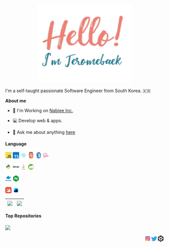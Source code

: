 <!--
<img align='right' src="https://github-readme-stats.vercel.app/api?username=Dev-Jeromebaek&show_icons=true">
-->
<!--
### Hi there 👋
<br>
🚀  Working on Nabiee Inc. <br>
💻  Sofrware Engineer <br>
🌐  React.js, Javascript(ES6+), Typescript <br>
📚  Python, Django, Docker, Nginx <br>
📱  IOS, Swift5+, SwiftUI <br>


<br>
<img src="https://github-readme-stats.vercel.app/api?username=Dev-Jeromebaek&include_all_commits=true">
-->
<p align="center"><a href="https://dev-jeromebaek.github.io/portfolio-en/"><img width="300px" height="250px" height="250px" src="./assets/introduce.png" /></a></p>


I'm a self-taught passionate Software Engineer from South Korea. 🇰🇷

**About me**

- 💼 I'm Working on [Nabiee Inc.](https://github.com/Nabiee)

- 💻 Develop web & apps.

- 💬 Ask me about anything [here](https://github.com/Dev-Jeromebaek/Dev-Jeromebaek/issues)

#### Language

<code><img height="20" alt="javascript" src="https://github.com/github/explore/blob/main/topics/javascript/javascript.png"></code>
<code><img height="20" alt="typescript" src="https://github.com/github/explore/blob/main/topics/typescript/typescript.png"></code>
<code><img height="20" alt="react" src="https://github.com/github/explore/blob/main/topics/react/react.png"></code>
<code><img height="20" alt="html" src="https://github.com/github/explore/blob/main/topics/html/html.png"></code>
<code><img height="20" alt="css" src="https://github.com/github/explore/blob/main/topics/css/css.png"></code>
<code><img height="20" alt="sass" src="https://github.com/github/explore/blob/main/topics/sass/sass.png"></code>

<code><img height="20" alt="python" src="https://github.com/github/explore/blob/main/topics/python/python.png"></code>
<code><img height="20" alt="django" src="https://github.com/github/explore/blob/main/topics/django/django.png"></code>
<code><img height="20" alt="java" src="https://github.com/github/explore/blob/main/topics/java/java.png"></code>
<code><img height="20" alt="spring" src="https://github.com/github/explore/blob/main/topics/spring/spring.png"></code>

<code><img height="20" alt="docker" src="https://github.com/github/explore/blob/main/topics/docker/docker.png"></code>
<code><img height="20" alt="nginx" src="https://github.com/github/explore/blob/main/topics/nginx/nginx.png"></code>

<code><img height="20" alt="swift" src="https://github.com/github/explore/blob/main/topics/swift/swift.png"></code>
<code><img height="20" alt="swiftui" src="https://github.com/github/explore/blob/main/topics/swiftui/swiftui.png"></code>    


| <img align="center" src="https://github-readme-stats.vercel.app/api?username=Dev-Jeromebaek&show_icons=true&include_all_commits=true&theme=buefy&hide_border=true" /> | <img align="center" src="https://github-readme-stats.vercel.app/api/top-langs/?username=Dev-Jeromebaek&layout=compact&theme=buefy&hide_border=true" /> |
| ------------- | ------------- |

#### Top Repositories


<a href="https://github.com/Dev-Jeromebaek/awesome-web-styling">
  <img align="center" src="https://github-readme-stats.vercel.app/api/pin/?username=Dev-Jeromebaek&repo=awesome-web-styling&theme=buefy" />
</a>
<!-- <a href="https://github.com/anuraghazra/anuraghazra.github.io">
  <img align="center" src="https://github-readme-stats.vercel.app/api/pin/?username=anuraghazra&repo=anuraghazra.github.io&theme=buefy" />
</a> -->

<br />
<br />

<a href="https://codesandbox.io/u/Dev-Jeromebaek">
  <img align="right" alt="Dev-Jeromebaek | CodeSandbox" width="20px" src="./assets/codesandbox.svg" />
</a>

<a href="https://twitter.com/B_SeungYeob">
  <img align="right" alt="SeungYeub | Twitter" width="21px" src="./assets/twitter.svg" />
</a>

<a href="https://www.instagram.com/jerome.baek/">
  <img align="right" alt="Dev-Jeromebaek | CodeSandbox" width="20px" src="./assets/instagram.svg" />
</a>
